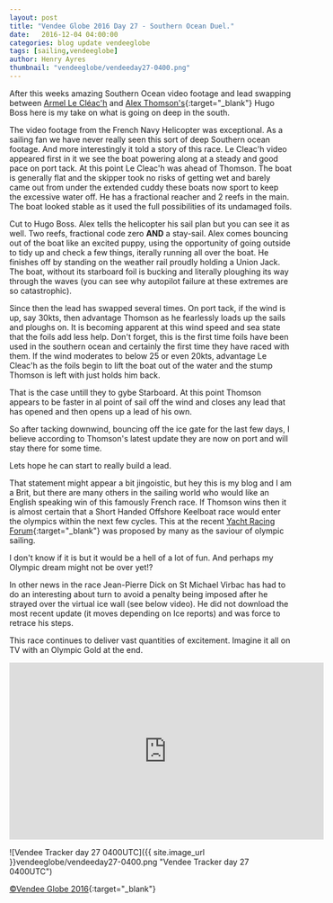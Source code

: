```yaml
--- 
layout: post
title: "Vendee Globe 2016 Day 27 - Southern Ocean Duel."
date:   2016-12-04 04:00:00
categories: blog update vendeeglobe
tags: [sailing,vendeeglobe]
author: Henry Ayres
thumbnail: "vendeeglobe/vendeeday27-0400.png"
--- 
```



After this weeks amazing Southern Ocean video footage and lead swapping between [Armel Le Cléac'h](http://www.vendeeglobe.org/en/skippers/55/armel-le-cleac-h) and
[Alex Thomson's](http://www.alexthomsonracing.com/){:target="_blank"} Hugo Boss here is my take on what is going on deep in the south.

The video footage from the French Navy Helicopter was exceptional.  As a sailing fan we have never really seen this sort of deep Southern ocean footage.
And more interestingly it told a story of this race.   Le Cleac'h video appeared first in it we see the boat powering along at a steady and good pace on port tack.
At this point Le Cleac'h was ahead of Thomson.  The boat is generally flat and the skipper took no risks of getting wet and barely came out from under the extended 
cuddy these boats now sport to keep the excessive water off.  He has a fractional reacher and 2 reefs in the main. 
The boat looked stable as it used the full possibilities of its undamaged foils.
   
Cut to Hugo Boss. Alex tells the helicopter his sail plan but you can see it as well.  Two reefs, fractional code zero **AND** a stay-sail.
Alex comes bouncing out of the boat like an excited puppy, using the opportunity of going outside to tidy up and check a few things, iterally running all
over the boat.  He finishes off by standing on the weather rail proudly holding a Union Jack.   The boat, without its starboard foil is bucking and literally
ploughing its way through the waves (you can see why autopilot failure at these extremes are so catastrophic).

Since then the lead has swapped several times.  On port tack, if the wind is up, say 30kts, then advantage Thomson as he fearlessly loads up the sails and ploughs on.
It is becoming apparent at this wind speed and sea state that the foils add less help.  Don't forget, this is the first time foils have been used in the
southern ocean and certainly the first time they have raced with them.  If the wind moderates to below 25 or even 20kts, advantage Le Cleac'h as the foils begin to
lift the boat out of the water and the stump Thomson is left with just holds him back.  
 
That is the case untill they to gybe Starboard.  At this point Thomson appears to be faster in al point of sail off the wind and closes any lead that has opened
and then opens up a lead of his own.

So after tacking downwind, bouncing off the ice gate for the last few days, I believe according to Thomson's 
latest update they are now on port and will stay there for some time.

Lets hope he can start to really build a lead.

That statement might appear a bit jingoistic, but hey this is my blog and I am a Brit, 
but there are many others in the sailing world who would like an English speaking win of this famously French race.
If Thomson wins then it is almost certain that a Short Handed Offshore Keelboat race would enter the olympics within the next few cycles.
This at the recent [Yacht Racing Forum](http://www.yachtracingforum.com/){:target="_blank"} was proposed by many as the saviour of olympic sailing.
 
I don't know if it is but it would be a hell of a lot of fun.  And perhaps my Olympic dream might not be over yet!? 
 
In other news in the race Jean-Pierre Dick on St Michael Virbac has had to do an interesting about turn to avoid a penalty being imposed after he 
strayed over the virtual ice wall (see below video).  He did not download the most recent update (it moves depending on Ice reports) and was force to retrace his steps.


This race continues to deliver vast quantities of excitement.  Imagine it all on TV with an Olympic Gold at the end.


<iframe width="560" height="315" src="https://www.youtube.com/embed/9KUQdbWUCgY" frameborder="0" allowfullscreen></iframe>





![Vendee Tracker day 27 0400UTC]({{ site.image_url }}vendeeglobe/vendeeday27-0400.png "Vendee Tracker day 27 0400UTC")

[&copy;Vendee Globe 2016](http://tracking2016.vendeeglobe.org/hp5ip0/){:target="_blank"}


